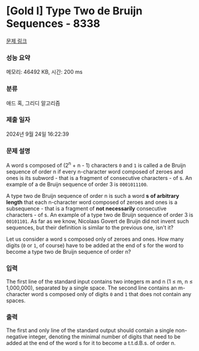# [Gold I] Type Two de Bruijn Sequences - 8338 

[문제 링크](https://www.acmicpc.net/problem/8338) 

### 성능 요약

메모리: 46492 KB, 시간: 200 ms

### 분류

애드 혹, 그리디 알고리즘

### 제출 일자

2024년 9월 24일 16:22:39

### 문제 설명

<p>A word s composed of (2<sup>n</sup> + n - 1) characters <code>0</code> and <code>1</code> is called a de Bruijn sequence of order n if every n-character word composed of zeroes and ones is its subword - that is a fragment of consecutive characters - of s. An example of a de Bruijn sequence of order 3 is <code>0001011100</code>.</p>

<p>A type two de Bruijn sequence of order n is such a word <strong>s</strong> <b>of arbitrary length</b> that each n-character word composed of zeroes and ones is a subsequence - that is a fragment of <b>not necessarily</b> consecutive characters - of s. An example of a type two de Bruijn sequence of order 3 is <code>00101101</code>. As far as we know, Nicolaas Govert de Bruijn did not invent such sequences, but their definition is similar to the previous one, isn't it?</p>

<p>Let us consider a word s composed only of zeroes and ones. How many digits (<code>0</code> or <code>1</code>, of course) have to be added at the end of s for the word to become a type two de Bruijn sequence of order n?</p>

### 입력 

 <p>The first line of the standard input contains two integers m and n (1 ≤ m, n ≤ 1,000,000), separated by a single space. The second line contains an m-character word s composed only of digits <code>0</code> and <code>1</code> that does not contain any spaces.</p>

### 출력 

 <p>The first and only line of the standard output should contain a single non-negative integer, denoting the minimal number of digits that need to be added at the end of the word s for it to become a t.t.d.B.s. of order n.</p>

